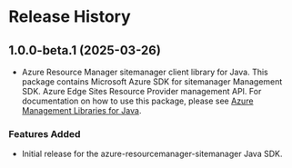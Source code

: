 # Release History

## 1.0.0-beta.1 (2025-03-26)

- Azure Resource Manager sitemanager client library for Java. This package contains Microsoft Azure SDK for sitemanager Management SDK. Azure Edge Sites Resource Provider management API. For documentation on how to use this package, please see [Azure Management Libraries for Java](https://aka.ms/azsdk/java/mgmt).
### Features Added

- Initial release for the azure-resourcemanager-sitemanager Java SDK.

